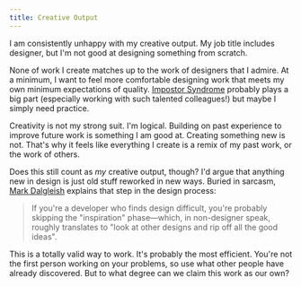 ```yaml
---
title: Creative Output
---
```


I am consistently unhappy with my creative output. My job title includes designer, but I'm not good at designing something from scratch.

None of work I create matches up to the work of designers that I admire. At a minimum, I want to feel more comfortable designing work that meets my own minimum
expectations of quality. [Impostor Syndrome](https://en.wikipedia.org/wiki/Impostor_syndrome) probably plays a big part (especially working with such talented
colleagues!) but maybe I simply need practice.

Creativity is not my strong suit. I'm logical. Building on past experience to improve future work is something I am good at. Creating something new is not.
That's why it feels like everything I create is a remix of my past work, or the work of others.

Does this still count as _my_ creative output, though? I'd argue that anything new in design is just old stuff reworked in new ways. Buried in sarcasm,
[Mark Dalgleish](https://twitter.com/markdalgleish/status/1084256955961466881) explains that step in the design process:

> If you're a developer who finds design difficult, you're probably skipping the "inspiration" phase—which, in non-designer speak, roughly translates to "look
> at other designs and rip off all the good ideas".

This is a totally valid way to work. It's probably the most efficient. You're not the first person working on your problems, so use what other people have
already discovered. But to what degree can we claim this work as our own?
